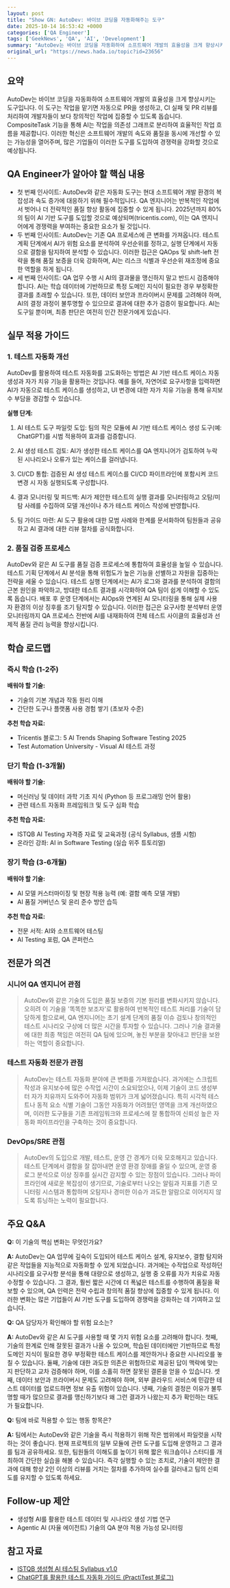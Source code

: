 ```yaml
---
layout: post
title: "Show GN: AutoDev: 바이브 코딩을 자동화해주는 도구"
date: 2025-10-14 16:53:42 +0000
categories: ['QA Engineer']
tags: ['GeekNews', 'QA', 'AI', 'Development']
summary: "AutoDev는 바이브 코딩을 자동화하여 소프트웨어 개발의 효율성을 크게 향상시키는 도구입니다. 이 도구는 작업을 맡기면 자동으로 PR을 생성하고, CI 실패 및 PR 리뷰를 처리하여 개발자들이 보다 창의적인 작업에 집중할 수 있도록 돕습니다. CompositeTask 기능을 통해 AI는 작업을 의존성 그래프로 분리하여 효율적인 작업 흐름을 제공합니다. 이러한 혁신은 소프트웨어 개발의 속도와 품질을 동시에 개선할 수 있는 가능성을 열어주며, 많은 기업들이 이러한 도구를 도입하여 경쟁력을 강화할 것으로 예상됩니다."
original_url: "https://news.hada.io/topic?id=23656"
---
```


## 요약

AutoDev는 바이브 코딩을 자동화하여 소프트웨어 개발의 효율성을 크게 향상시키는 도구입니다. 이 도구는 작업을 맡기면 자동으로 PR을 생성하고, CI 실패 및 PR 리뷰를 처리하여 개발자들이 보다 창의적인 작업에 집중할 수 있도록 돕습니다. CompositeTask 기능을 통해 AI는 작업을 의존성 그래프로 분리하여 효율적인 작업 흐름을 제공합니다. 이러한 혁신은 소프트웨어 개발의 속도와 품질을 동시에 개선할 수 있는 가능성을 열어주며, 많은 기업들이 이러한 도구를 도입하여 경쟁력을 강화할 것으로 예상됩니다.

## QA Engineer가 알아야 할 핵심 내용

- 첫 번째 인사이트: AutoDev와 같은 자동화 도구는 현대 소프트웨어 개발 환경의 복잡성과 속도 증가에 대응하기 위해 필수적입니다. QA 엔지니어는 반복적인 작업에서 벗어나 더 전략적인 품질 향상 활동에 집중할 수 있게 됩니다. 2025년까지 80%의 팀이 AI 기반 도구를 도입할 것으로 예상되며(tricentis.com), 이는 QA 엔지니어에게 경쟁력을 부여하는 중요한 요소가 될 것입니다.
- 두 번째 인사이트: AutoDev는 기존 QA 프로세스에 큰 변화를 가져옵니다. 테스트 계획 단계에서 AI가 위험 요소를 분석하여 우선순위를 정하고, 실행 단계에서 자동으로 결함을 탐지하여 분석할 수 있습니다. 이러한 접근은 QAOps 및 shift-left 전략을 통해 품질 보증을 더욱 강화하며, AI는 리스크 식별과 우선순위 재조정에 중요한 역할을 하게 됩니다.
- 세 번째 인사이트: QA 업무 수행 시 AI의 결과물을 맹신하지 말고 반드시 검증해야 합니다. AI는 학습 데이터에 기반하므로 특정 도메인 지식이 필요한 경우 부정확한 결과를 초래할 수 있습니다. 또한, 데이터 보안과 프라이버시 문제를 고려해야 하며, AI의 결정 과정이 불투명할 수 있으므로 결과에 대한 추가 검증이 필요합니다. AI는 도구일 뿐이며, 최종 판단은 여전히 인간 전문가에게 있습니다.

## 실무 적용 가이드

### 1. 테스트 자동화 개선

AutoDev를 활용하여 테스트 자동화를 고도화하는 방법은 AI 기반 테스트 케이스 자동 생성과 자가 치유 기능을 활용하는 것입니다. 예를 들어, 자연어로 요구사항을 입력하면 AI가 자동으로 테스트 케이스를 생성하고, UI 변경에 대한 자가 치유 기능을 통해 유지보수 부담을 경감할 수 있습니다.

**실행 단계:**

1. AI 테스트 도구 파일럿 도입: 팀의 작은 모듈에 AI 기반 테스트 케이스 생성 도구(예: ChatGPT)를 시범 적용하여 효과를 검증합니다.

2. AI 생성 테스트 검토: AI가 생성한 테스트 케이스를 QA 엔지니어가 검토하여 누락된 시나리오나 오류가 있는 케이스를 걸러냅니다.

3. CI/CD 통합: 검증된 AI 생성 테스트 케이스를 CI/CD 파이프라인에 포함시켜 코드 변경 시 자동 실행되도록 구성합니다.

4. 결과 모니터링 및 피드백: AI가 제안한 테스트의 실행 결과를 모니터링하고 오탐/미탐 사례를 수집하여 모델 개선이나 추가 테스트 케이스 작성에 반영합니다.

5. 팀 가이드 마련: AI 도구 활용에 대한 모범 사례와 한계를 문서화하여 팀원들과 공유하고 AI 결과에 대한 리뷰 절차를 공식화합니다.

### 2. 품질 검증 프로세스

AutoDev와 같은 AI 도구를 품질 검증 프로세스에 통합하여 효율성을 높일 수 있습니다. 테스트 기획 단계에서 AI 분석을 통해 위험도가 높은 기능을 선별하고 자원을 집중하는 전략을 세울 수 있습니다. 테스트 실행 단계에서는 AI가 로그와 결과를 분석하여 결함의 근본 원인을 파악하고, 방대한 테스트 결과를 시각화하여 QA 팀이 쉽게 이해할 수 있도록 돕습니다. 배포 후 운영 단계에서는 AIOps와 연계된 AI 모니터링을 통해 실제 사용자 환경의 이상 징후를 조기 탐지할 수 있습니다. 이러한 접근은 요구사항 분석부터 운영 모니터링까지 QA 프로세스 전반에 AI를 내재화하여 전체 테스트 사이클의 효율성과 선제적 품질 관리 능력을 향상시킵니다.

## 학습 로드맵

### 즉시 학습 (1-2주)

**배워야 할 기술:**
- 기술의 기본 개념과 작동 원리 이해
- 간단한 도구나 플랫폼 사용 경험 쌓기 (초보자 수준)

**추천 학습 자료:**
- Tricentis 블로그: 5 AI Trends Shaping Software Testing 2025
- Test Automation University - Visual AI 테스트 과정

### 단기 학습 (1-3개월)

**배워야 할 기술:**
- 머신러닝 및 데이터 과학 기초 지식 (Python 등 프로그래밍 언어 활용)
- 관련 테스트 자동화 프레임워크 및 도구 심화 학습

**추천 학습 자료:**
- ISTQB AI Testing 자격증 자료 및 교육과정 (공식 Syllabus, 샘플 시험)
- 온라인 강좌: AI in Software Testing (실습 위주 튜토리얼)

### 장기 학습 (3-6개월)

**배워야 할 기술:**
- AI 모델 커스터마이징 및 현장 적용 능력 (예: 결함 예측 모델 개발)
- AI 품질 거버넌스 및 윤리 준수 방안 습득

**추천 학습 자료:**
- 전문 서적: AI와 소프트웨어 테스팅
- AI Testing 포럼, QA 콘퍼런스

## 전문가 의견

### 시니어 QA 엔지니어 관점

> AutoDev와 같은 기술의 도입은 품질 보증의 기본 원리를 변화시키지 않습니다. 오히려 이 기술을 '똑똑한 보조자'로 활용하여 반복적인 테스트 처리를 기술이 담당하게 함으로써, QA 엔지니어는 초기 설계 단계의 품질 이슈 검토나 창의적인 테스트 시나리오 구상에 더 많은 시간을 투자할 수 있습니다. 그러나 기술 결과물에 대한 최종 책임은 여전히 QA 팀에 있으며, 놓친 부분을 찾아내고 판단을 보완하는 역할이 중요합니다.

### 테스트 자동화 전문가 관점

> AutoDev는 테스트 자동화 분야에 큰 변화를 가져왔습니다. 과거에는 스크립트 작성과 유지보수에 많은 수작업 시간이 소요되었으나, 이제 기술이 코드 생성부터 자가 치유까지 도와주어 자동화 범위가 크게 넓어졌습니다. 특히 시각적 테스트나 동적 요소 식별 기술이 그동안 자동화가 어려웠던 영역을 크게 개선하였으며, 이러한 도구들을 기존 프레임워크와 프로세스에 잘 통합하여 신뢰성 높은 자동화 파이프라인을 구축하는 것이 중요합니다.

### DevOps/SRE 관점

> AutoDev의 도입으로 개발, 테스트, 운영 간 경계가 더욱 모호해지고 있습니다. 테스트 단계에서 결함을 잘 잡아내면 운영 환경 장애를 줄일 수 있으며, 운영 중 로그 분석으로 이상 징후를 실시간 감지할 수 있는 장점이 있습니다. 그러나 파이프라인에 새로운 복잡성이 생기므로, 기술로부터 나오는 알림과 지표를 기존 모니터링 시스템과 통합하며 오탐지나 경미한 이슈가 과도한 알람으로 이어지지 않도록 튜닝하는 노력이 필요합니다.

## 주요 Q&A

**Q:** 이 기술의 핵심 변화는 무엇인가요?

**A:** AutoDev는 QA 업무에 깊숙이 도입되어 테스트 케이스 설계, 유지보수, 결함 탐지와 같은 작업들을 지능적으로 자동화할 수 있게 되었습니다. 과거에는 수작업으로 작성하던 시나리오를 요구사항 분석을 통해 대량으로 생성하고, 실행 중 오류를 자가 치유로 자동 수정할 수 있습니다. 그 결과, 훨씬 짧은 시간에 더 폭넓은 테스트를 수행하여 품질을 확보할 수 있으며, QA 인력은 전략 수립과 창의적 품질 향상에 집중할 수 있게 됩니다. 이러한 변화는 많은 기업들이 AI 기반 도구를 도입하여 경쟁력을 강화하는 데 기여하고 있습니다.

**Q:** QA 담당자가 확인해야 할 위험 요소는?

**A:** AutoDev와 같은 AI 도구를 사용할 때 몇 가지 위험 요소를 고려해야 합니다. 첫째, 기술의 한계로 인해 잘못된 결과가 나올 수 있으며, 학습된 데이터에만 기반하므로 특정 도메인 지식이 필요한 경우 부정확한 테스트 케이스를 제안하거나 중요한 시나리오를 놓칠 수 있습니다. 둘째, 기술에 대한 과도한 의존은 위험하므로 제공된 답이 맥락에 맞는지 판단하고 교차 검증해야 하며, 이를 소홀히 하면 잘못된 결론을 얻을 수 있습니다. 셋째, 데이터 보안과 프라이버시 문제도 고려해야 하며, 외부 클라우드 서비스에 민감한 테스트 데이터를 업로드하면 정보 유출 위험이 있습니다. 넷째, 기술의 결정은 이유가 불투명할 때가 많으므로 결과를 맹신하기보다 왜 그런 결과가 나왔는지 추가 확인하는 태도가 필요합니다.

**Q:** 팀에 바로 적용할 수 있는 행동 항목은?

**A:** 팀에서는 AutoDev와 같은 기술을 즉시 적용하기 위해 작은 범위에서 파일럿을 시작하는 것이 좋습니다. 현재 프로젝트의 일부 모듈에 관련 도구를 도입해 운영하고 그 결과를 팀과 공유하세요. 또한, 팀원들의 이해도를 높이기 위해 짧은 워크숍이나 스터디를 개최하여 간단한 실습을 해볼 수 있습니다. 즉각 실행할 수 있는 조치로, 기술이 제안한 결과에 대해 항상 2인 이상의 리뷰를 거치는 절차를 추가하여 실수를 걸러내고 팀의 신뢰도를 유지할 수 있도록 하세요.

## Follow-up 제안

- 생성형 AI를 활용한 테스트 데이터 및 시나리오 생성 기법 연구
- Agentic AI (자율 에이전트) 기술의 QA 분야 적용 가능성 모니터링

## 참고 자료

- [ISTQB 생성형 AI 테스팅 Syllabus v1.0](https://www.istqb.org/downloads/category/2-syllabi.html)
- [ChatGPT를 활용한 테스트 자동화 가이드 (PractiTest 블로그)](https://www.practitest.com/resource-center/blog/chatgpt-prompts-for-software-testing/)
